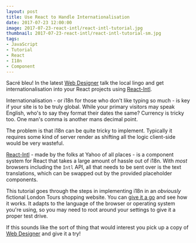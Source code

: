```yaml
---
layout: post
title: Use React to Handle Internationalisation
date: 2017-07-23 12:00:00
image: 2017-07-23-react-intl/react-intl-tutorial.jpg
thumbnail: 2017-07-23-react-intl/react-intl-tutorial-sm.jpg
tags:
- JavaScript
- Tutorial
- React
- I18n
- Component
---
```


Sacré bleu! In the latest [Web Designer][Web Designer] talk the local lingo and get internationalisation into your React projects using [React-Intl][React-Intl].

Internationalisation - or i18n for those who don't like typing so much - is key if your site is to be truly global. While your primary visitors may speak English, who's to say they format their dates the same? Currency is tricky too. One man's comma is another mans decimal point.

The problem is that i18n can be quite tricky to implement. Typically it requires some kind of server render as shifting all the logic client-side would be very wasteful.

[React-Intl][React-Intl] - made by the folks at Yahoo of all places - is a component system for React that takes a large amount of hassle out of i18n. With _most_ browsers including the `Intl` API, all that needs to be sent over is the text translations, which can be swapped out by the provided placeholder components.

This tutorial goes through the steps in implementing i18n in an _obviously_ fictional London Tours shopping website. You can [give it a go][Tutorial Demo] and see how it works. It adapts to the language of the browser or operating system you're using, so you may need to root around your settings to give it a proper test drive.

If this sounds like the sort of thing that would interest you pick up a copy of [Web Designer][Web Designer] and give it a try!

[Web Designer]:https://www.myfavouritemagazines.co.uk/web-designer-print-back-issues/web-designer-issue-264/
[React-Intl]:https://github.com/yahoo/react-intl
[Tutorial Demo]:http://mattcrouch.github.io/reactintl/